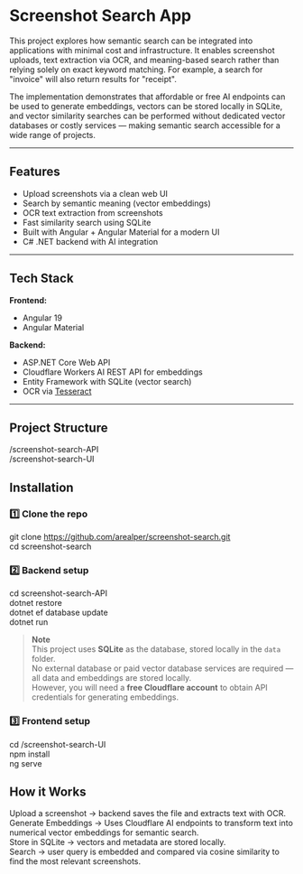 # Screenshot Search App

This project explores how semantic search can be integrated into applications with minimal cost and infrastructure.
It enables screenshot uploads, text extraction via OCR, and meaning-based search rather than relying solely on exact keyword matching.
For example, a search for "invoice" will also return results for "receipt".

The implementation demonstrates that affordable or free AI endpoints can be used to generate embeddings, vectors can be stored locally in SQLite, and vector similarity searches can be performed without dedicated vector databases or costly services — making semantic search accessible for a wide range of projects.

---

## Features
- Upload screenshots via a clean web UI
- Search by semantic meaning (vector embeddings)
- OCR text extraction from screenshots
- Fast similarity search using SQLite
- Built with Angular + Angular Material for a modern UI
- C# .NET backend with AI integration

---

## Tech Stack

**Frontend:**
- Angular 19
- Angular Material

**Backend:**
- ASP.NET Core Web API
- Cloudflare Workers AI REST API for embeddings
- Entity Framework with SQLite (vector search)
- OCR via [Tesseract](https://github.com/tesseract-ocr/tesseract)

---

## Project Structure
/screenshot-search-API  
/screenshot-search-UI

## Installation

### 1️⃣ Clone the repo
git clone https://github.com/arealper/screenshot-search.git  
cd screenshot-search


### 2️⃣ Backend setup
cd screenshot-search-API  
dotnet restore  
dotnet ef database update  
dotnet run  

> **Note**  
> This project uses **SQLite** as the database, stored locally in the `data` folder.  
> No external database or paid vector database services are required — all data and embeddings are stored locally.  
> However, you will need a **free Cloudflare account** to obtain API credentials for generating embeddings.


### 3️⃣ Frontend setup
cd /screenshot-search-UI  
npm install  
ng serve

## How it Works
Upload a screenshot → backend saves the file and extracts text with OCR.  
Generate Embeddings → Uses Cloudflare AI endpoints to transform text into numerical vector embeddings for semantic search.  
Store in SQLite → vectors and metadata are stored locally.  
Search → user query is embedded and compared via cosine similarity to find the most relevant screenshots.
